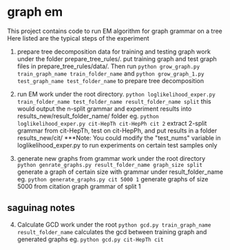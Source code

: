 # graph em

This project contains code to run EM algorithm for graph grammar on a tree
Here listed are the typical steps of the experiment

1. prepare tree decomposition data for training and testing graph
	work under the folder prepare_tree_rules/. put training graph and test graph files in prepare_tree_rules/data/. Then run `python grow_graph.py train_graph_name train_folder_name` and `python grow_graph_1.py test_graph_name test_folder_name` to prepare tree decomposition

2. run EM
	work under the root directory. `python loglikelihood_exper.py train_folder_name test_folder_name result_folder_name split`
	this would output the n-split grammar and experiment results into results_new/result_folder_name/ folder
	eg. `python loglikelihood_exper.py cit-HepTh cit-HepPh cit 2` extract 2-split grammar from cit-HepTh, test on cit-HepPh, and put results in a folder results_new/cit/
	***Note: You could modify the "test_nums" variable in loglikelihood_exper.py to run experiments on certain test samples only

3. generate new graphs from grammar
	work under the root directory `python genrate_graphs.py result_folder_name graph_size split` generate a graph of certain size with grammar under result_folder_name
	eg. `python generate_graphs.py cit 5000 1` generate graphs of size 5000 from citation graph grammar of split 1


## saguinag notes


4. Calculate GCD
	work under the root `python gcd.py train_graph_name result_folder_name` calculates the gcd between training graph and generated graphs
	eg. `python gcd.py cit-HepTh cit`
